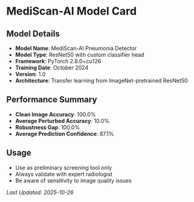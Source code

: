 # MediScan-AI Model Card

## Model Details
- **Model Name**: MediScan-AI Pneumonia Detector
- **Model Type**: ResNet50 with custom classifier head
- **Framework**: PyTorch 2.8.0+cu126
- **Training Date**: October 2024
- **Version**: 1.0
- **Architecture**: Transfer learning from ImageNet-pretrained ResNet50

## Performance Summary
- **Clean Image Accuracy**: 100.0%
- **Average Perturbed Accuracy**: 10.0%
- **Robustness Gap**: 100.0%
- **Average Prediction Confidence**: 87.1%

## Usage
- Use as preliminary screening tool only
- Always validate with expert radiologist
- Be aware of sensitivity to image quality issues

*Last Updated: 2025-10-26*
